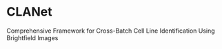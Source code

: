# CLANet
 Comprehensive Framework for Cross-Batch Cell Line Identification Using Brightfield Images
